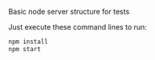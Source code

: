 Basic node server structure for tests

Just execute these command lines to run:

```bash
npm install
npm start
```
